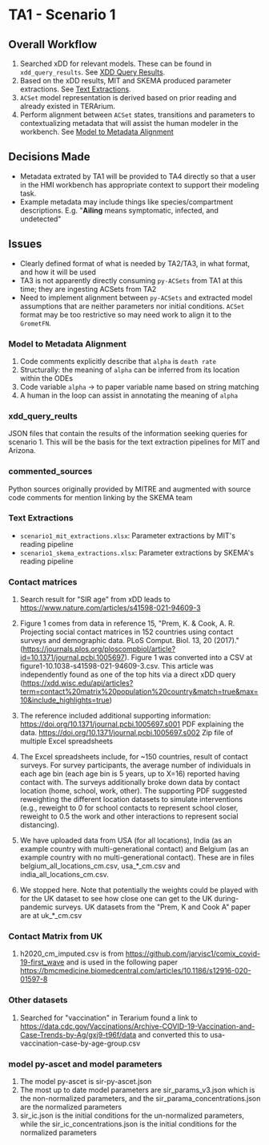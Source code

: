 # TA1 - Scenario 1

## Overall Workflow

1. Searched xDD for relevant models. These can be found in `xdd_query_results`. See [XDD Query Results](#xdd_query_results).
2. Based on the xDD results, MIT and SKEMA produced parameter extractions. See [Text Extractions](#text-extractions).
3. `ACSet` model representation is derived based on prior reading and already existed in TERArium.
4. Perform alignment between `ACSet` states, transitions and parameters to contextualizing metadata that will assist the human modeler in the workbench. See [Model to Metadata Alignment](#model-to-metadata-alignment)

## Decisions Made

* Metadata extrated by TA1 will be provided to TA4 directly so that a user in the HMI workbench has appropriate context to support their modeling task. 
* Example metadata may include things like species/compartment descriptions. E.g. "**Ailing** means symptomatic, infected, and undetected"


## Issues

* Clearly defined format of what is needed by TA2/TA3, in what format, and how it will be used
* TA3 is not apparently directly consuming `py-ACSets` from TA1 at this time; they are ingesting ACSets from TA2
* Need to implement alignment between `py-ACSets` and extracted model assumptions that are neither parameters nor initial conditions. `ACSet` format may be too restrictive so may need work to align it to the `GrometFN`.

### Model to Metadata Alignment
1. Code comments explicitly describe that `alpha` is `death rate`
2. Structurally: the meaning of `alpha` can be inferred from its location within the ODEs
3. Code variable `alpha` -> to paper variable name based on string matching
3. A human in the loop can assist in annotating the meaning of `alpha`

### xdd_query_reults

 JSON files that contain the results of the information seeking queries for scenario 1. This will be the basis for the text extraction pipelines for MIT and Arizona.

### commented_sources

Python sources originally provided by MITRE and augmented with source code comments for mention linking by the SKEMA team

### Text Extractions
- `scenario1_mit_extractions.xlsx`: Parameter extractions by MIT's reading pipeline
- `scenario1_skema_extractions.xlsx`: Parameter extractions by SKEMA's reading pipeline

### Contact matrices

1. Search result for "SIR age" from xDD leads to https://www.nature.com/articles/s41598-021-94609-3 

2. Figure 1 comes from data in reference 15, "Prem, K. & Cook, A. R. Projecting social contact matrices in 152 countries using contact surveys and demographic data. PLoS Comput. Biol. 13, 20 (2017)." (https://journals.plos.org/ploscompbiol/article?id=10.1371/journal.pcbi.1005697). Figure 1 was converted into a CSV at figure1-10.1038-s41598-021-94609-3.csv. This article was independently found as one of the top hits via a direct xDD query (https://xdd.wisc.edu/api/articles?term=contact%20matrix%20population%20country&match=true&max=10&include_highlights=true)

3. The reference included additional supporting information: 
https://doi.org/10.1371/journal.pcbi.1005697.s001 PDF explaining the data.
https://doi.org/10.1371/journal.pcbi.1005697.s002 Zip file of multiple Excel spreadsheets

4. The Excel spreadsheets include, for ~150 countries, result of contact surveys.  For survey participants, the average number of individuals in each age bin (each age bin is 5 years, up to X=16) reported having contact with. The surveys additionally broke down data by contact location (home, school, work, other). The supporting PDF suggested reweighting the different location datasets to simulate interventions (e.g., reweight to 0 for school contacts to represent school closer, reweight to 0.5 the work and other interactions to represent social distancing).

5. We have uploaded data from USA (for all locations), India (as an example country with
   multi-generational contact) and Belgium (as an example country with no multi-generational contact). These are in files belgium_all_locations_cm.csv, usa_*_cm.csv and india_all_locations_cm.csv.

6. We stopped here.  Note that potentially the weights could be played with for the UK dataset to see how close one can get to the UK during-pandemic surveys. UK datasets from the "Prem, K and Cook A" paper are at uk_*_cm.csv

### Contact Matrix from UK

1. h2020_cm_imputed.csv is from https://github.com/jarvisc1/comix_covid-19-first_wave and is used in
the following paper https://bmcmedicine.biomedcentral.com/articles/10.1186/s12916-020-01597-8

### Other datasets

1. Searched for "vaccination" in Terarium found a link to
   https://data.cdc.gov/Vaccinations/Archive-COVID-19-Vaccination-and-Case-Trends-by-Ag/gxj9-t96f/data
  and converted this to usa-vaccination-case-by-age-group.csv 


### model py-ascet and model parameters

1. The model py-ascet is sir-py-ascet.json
2. The most up to date model parameters are sir_params_v3.json which is the non-normalized parameters, and the sir_parama_concentrations.json are the normalized parameters
3. sir_ic.json is the initial conditions for the un-normalized parameters, while the sir_ic_concentrations.json is the initial conditions for the normalized parameters
